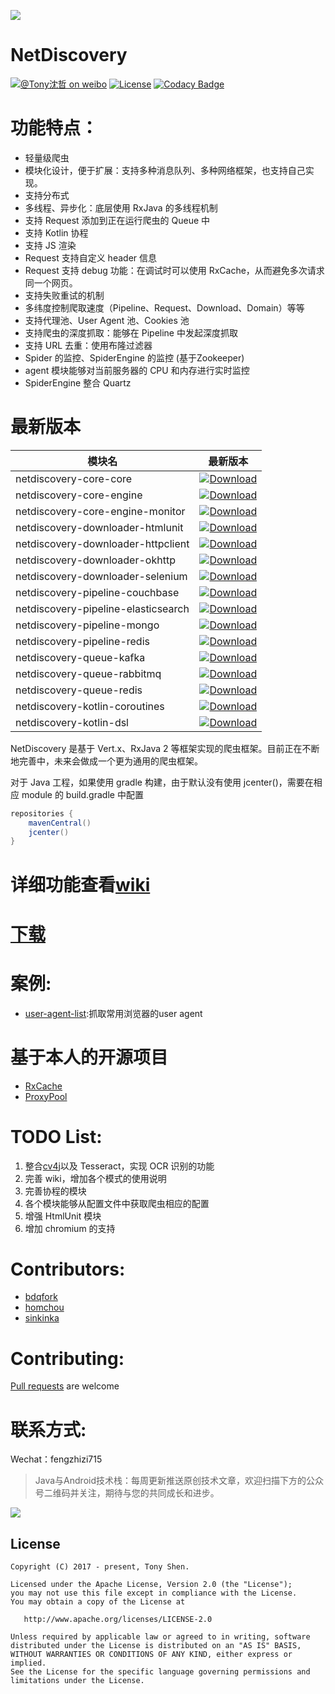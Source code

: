 ![](images/logo.png)
# NetDiscovery

[![@Tony沈哲 on weibo](https://img.shields.io/badge/weibo-%40Tony%E6%B2%88%E5%93%B2-blue.svg)](http://www.weibo.com/fengzhizi715)
[![License](https://img.shields.io/badge/license-Apache%202-lightgrey.svg)](https://www.apache.org/licenses/LICENSE-2.0.html)
[![Codacy Badge](https://api.codacy.com/project/badge/Grade/703e0ba9760b4affaf39188dbbdd2811)](https://app.codacy.com/app/fengzhizi715/NetDiscovery?utm_source=github.com&utm_medium=referral&utm_content=fengzhizi715/NetDiscovery&utm_campaign=Badge_Grade_Dashboard)


# 功能特点：

* 轻量级爬虫
* 模块化设计，便于扩展：支持多种消息队列、多种网络框架，也支持自己实现。
* 支持分布式
* 多线程、异步化：底层使用 RxJava 的多线程机制
* 支持 Request 添加到正在运行爬虫的 Queue 中
* 支持 Kotlin 协程
* 支持 JS 渲染
* Request 支持自定义 header 信息
* Request 支持 debug 功能：在调试时可以使用 RxCache，从而避免多次请求同一个网页。
* 支持失败重试的机制
* 多纬度控制爬取速度（Pipeline、Request、Download、Domain）等等
* 支持代理池、User Agent 池、Cookies 池
* 支持爬虫的深度抓取：能够在 Pipeline 中发起深度抓取
* 支持 URL 去重：使用布隆过滤器
* Spider 的监控、SpiderEngine 的监控 (基于Zookeeper)
* agent 模块能够对当前服务器的 CPU 和内存进行实时监控
* SpiderEngine 整合 Quartz


# 最新版本

模块名|最新版本|
---|:-------------:
netdiscovery-core-core|[ ![Download](https://api.bintray.com/packages/fengzhizi715/maven/netdiscovery-core-core/images/download.svg) ](https://bintray.com/fengzhizi715/maven/netdiscovery-core-core/_latestVersion)
netdiscovery-core-engine|[ ![Download](https://api.bintray.com/packages/fengzhizi715/maven/netdiscovery-core-engine/images/download.svg) ](https://bintray.com/fengzhizi715/maven/netdiscovery-core-engine/_latestVersion)
netdiscovery-core-engine-monitor|[ ![Download](https://api.bintray.com/packages/fengzhizi715/maven/netdiscovery-core-engine-monitor/images/download.svg) ](https://bintray.com/fengzhizi715/maven/netdiscovery-core-engine-monitor/_latestVersion)
netdiscovery-downloader-htmlunit|[ ![Download](https://api.bintray.com/packages/fengzhizi715/maven/netdiscovery-downloader-htmlunit/images/download.svg) ](https://bintray.com/fengzhizi715/maven/netdiscovery-downloader-htmlunit/_latestVersion)
netdiscovery-downloader-httpclient|[ ![Download](https://api.bintray.com/packages/fengzhizi715/maven/netdiscovery-downloader-httpclient/images/download.svg) ](https://bintray.com/fengzhizi715/maven/netdiscovery-downloader-httpclient/_latestVersion)
netdiscovery-downloader-okhttp|[ ![Download](https://api.bintray.com/packages/fengzhizi715/maven/netdiscovery-downloader-okhttp/images/download.svg) ](https://bintray.com/fengzhizi715/maven/netdiscovery-downloader-okhttp/_latestVersion)
netdiscovery-downloader-selenium|[ ![Download](https://api.bintray.com/packages/fengzhizi715/maven/netdiscovery-downloader-selenium/images/download.svg) ](https://bintray.com/fengzhizi715/maven/netdiscovery-downloader-selenium/_latestVersion)
netdiscovery-pipeline-couchbase|[ ![Download](https://api.bintray.com/packages/fengzhizi715/maven/netdiscovery-pipeline-couchbase/images/download.svg) ](https://bintray.com/fengzhizi715/maven/netdiscovery-pipeline-couchbase/_latestVersion)
netdiscovery-pipeline-elasticsearch|[ ![Download](https://api.bintray.com/packages/fengzhizi715/maven/netdiscovery-pipeline-elasticsearch/images/download.svg) ](https://bintray.com/fengzhizi715/maven/netdiscovery-pipeline-elasticsearch/_latestVersion)
netdiscovery-pipeline-mongo|[ ![Download](https://api.bintray.com/packages/fengzhizi715/maven/netdiscovery-pipeline-mongo/images/download.svg) ](https://bintray.com/fengzhizi715/maven/netdiscovery-pipeline-mongo/_latestVersion)
netdiscovery-pipeline-redis|[ ![Download](https://api.bintray.com/packages/fengzhizi715/maven/netdiscovery-pipeline-redis/images/download.svg) ](https://bintray.com/fengzhizi715/maven/netdiscovery-pipeline-redis/_latestVersion)
netdiscovery-queue-kafka|[ ![Download](https://api.bintray.com/packages/fengzhizi715/maven/netdiscovery-queue-kafka/images/download.svg) ](https://bintray.com/fengzhizi715/maven/netdiscovery-queue-kafka/_latestVersion)
netdiscovery-queue-rabbitmq|[ ![Download](https://api.bintray.com/packages/fengzhizi715/maven/netdiscovery-queue-rabbitmq/images/download.svg) ](https://bintray.com/fengzhizi715/maven/netdiscovery-queue-rabbitmq/_latestVersion)
netdiscovery-queue-redis|[ ![Download](https://api.bintray.com/packages/fengzhizi715/maven/netdiscovery-queue-redis/images/download.svg) ](https://bintray.com/fengzhizi715/maven/netdiscovery-queue-redis/_latestVersion)
netdiscovery-kotlin-coroutines|[ ![Download](https://api.bintray.com/packages/fengzhizi715/maven/netdiscovery-kotlin-coroutines/images/download.svg) ](https://bintray.com/fengzhizi715/maven/netdiscovery-kotlin-coroutines/_latestVersion)
netdiscovery-kotlin-dsl|[ ![Download](https://api.bintray.com/packages/fengzhizi715/maven/netdiscovery-kotlin-coroutines/images/download.svg) ](https://bintray.com/fengzhizi715/maven/netdiscovery-kotlin-coroutines/_latestVersion)

NetDiscovery 是基于 Vert.x、RxJava 2 等框架实现的爬虫框架。目前正在不断地完善中，未来会做成一个更为通用的爬虫框架。

对于 Java 工程，如果使用 gradle 构建，由于默认没有使用 jcenter()，需要在相应 module 的 build.gradle 中配置

```groovy
repositories {
    mavenCentral()
    jcenter()
}
```

# 详细功能查看[wiki](https://github.com/fengzhizi715/NetDiscovery/wiki)

# [下载](https://github.com/fengzhizi715/NetDiscovery/blob/master/Download.md)

# 案例:

* [user-agent-list](https://github.com/fengzhizi715/user-agent-list):抓取常用浏览器的user agent

# 基于本人的开源项目

* [RxCache](https://github.com/fengzhizi715/RxCache)
* [ProxyPool](https://github.com/fengzhizi715/ProxyPool)

# TODO List:

1. 整合[cv4j](https://github.com/imageprocessor/cv4j)以及 Tesseract，实现 OCR 识别的功能
2. 完善 wiki，增加各个模式的使用说明
3. 完善协程的模块
4. 各个模块能够从配置文件中获取爬虫相应的配置
5. 增强 HtmlUnit 模块
6. 增加 chromium 的支持


# Contributors:

* [bdqfork](https://github.com/bdqfork)
* [homchou](https://github.com/homchou)
* [sinkinka](https://github.com/sinkinka)


# Contributing:

[Pull requests](https://help.github.com/categories/collaborating-with-issues-and-pull-requests/) are welcome



# 联系方式:

Wechat：fengzhizi715

> Java与Android技术栈：每周更新推送原创技术文章，欢迎扫描下方的公众号二维码并关注，期待与您的共同成长和进步。

![](https://user-gold-cdn.xitu.io/2018/7/24/164cc729c7c69ac1?w=344&h=344&f=jpeg&s=9082)


License
-------

    Copyright (C) 2017 - present, Tony Shen.

    Licensed under the Apache License, Version 2.0 (the "License");
    you may not use this file except in compliance with the License.
    You may obtain a copy of the License at

       http://www.apache.org/licenses/LICENSE-2.0

    Unless required by applicable law or agreed to in writing, software
    distributed under the License is distributed on an "AS IS" BASIS,
    WITHOUT WARRANTIES OR CONDITIONS OF ANY KIND, either express or implied.
    See the License for the specific language governing permissions and
    limitations under the License.


